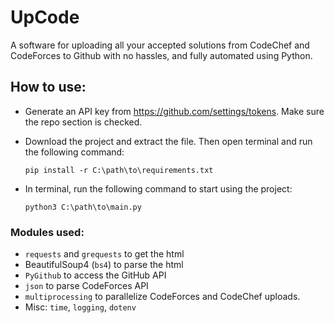 # UpCode
A software for uploading all your accepted solutions from CodeChef and CodeForces to Github with no hassles, and fully automated using Python.

## How to use:
* Generate an API key from https://github.com/settings/tokens. Make sure the repo section is checked.
* Download the project and extract the file. Then open terminal and run the following command:

  ```
  pip install -r C:\path\to\requirements.txt
  ```
* In terminal, run the following command to start using the project:

  ```
  python3 C:\path\to\main.py
  ```

### Modules used:
* `requests` and `grequests` to get the html
* BeautifulSoup4 (`bs4`) to parse the html
* `PyGithub` to access the GitHub API
* `json` to parse CodeForces API
* `multiprocessing` to parallelize CodeForces and CodeChef uploads.
* Misc: `time`, `logging`, `dotenv`
